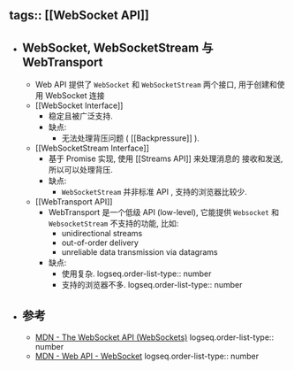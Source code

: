 tags:: [[WebSocket API]]
---

- ## WebSocket, WebSocketStream 与 WebTransport
	- Web API 提供了 `WebSocket` 和 `WebSocketStream` 两个接口, 用于创建和使用 WebSocket 连接
	- [[WebSocket Interface]]
		- 稳定且被广泛支持.
		- 缺点:
			- 无法处理背压问题 ( [[Backpressure]] ).
	- [[WebSocketStream Interface]]
		- 基于 Promise 实现, 使用 [[Streams API]] 来处理消息的 接收和发送, 所以可以处理背压.
		- 缺点:
			- `WebSocketStream` 并非标准 API , 支持的浏览器比较少.
	- [[WebTransport API]]
		- WebTransport 是一个低级 API (low-level), 它能提供 `Websocket` 和 `WebsocketStream` 不支持的功能, 比如:
			- unidirectional streams
			- out-of-order delivery
			- unreliable data transmission via datagrams
		- 缺点:
			- 使用复杂.
			  logseq.order-list-type:: number
			- 支持的浏览器不多.
			  logseq.order-list-type:: number
- ## 参考
	- [MDN - The WebSocket API (WebSockets)](https://developer.mozilla.org/en-US/docs/Web/API/WebSockets_API)
	  logseq.order-list-type:: number
	- [MDN - Web API - WebSocket](https://developer.mozilla.org/en-US/docs/Web/API/WebSocket)
	  logseq.order-list-type:: number